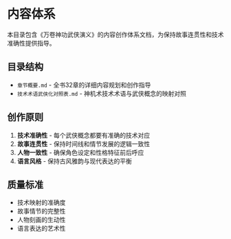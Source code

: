 # 内容体系

本目录包含《万卷神功武侠演义》的内容创作体系文档，为保持故事连贯性和技术准确性提供指导。

## 目录结构

- `章节概要.md` - 全书32章的详细内容规划和创作指导
- `技术术语武侠化对照表.md` - 神机术技术术语与武侠概念的映射对照

## 创作原则

1. **技术准确性** - 每个武侠概念都要有准确的技术对应
2. **故事连贯性** - 保持时间线和情节发展的逻辑一致性
3. **人物一致性** - 确保角色设定和性格特征前后呼应
4. **语言风格** - 保持古风雅韵与现代表达的平衡

## 质量标准

- 技术映射的准确度
- 故事情节的完整性
- 人物刻画的生动性
- 语言表达的艺术性